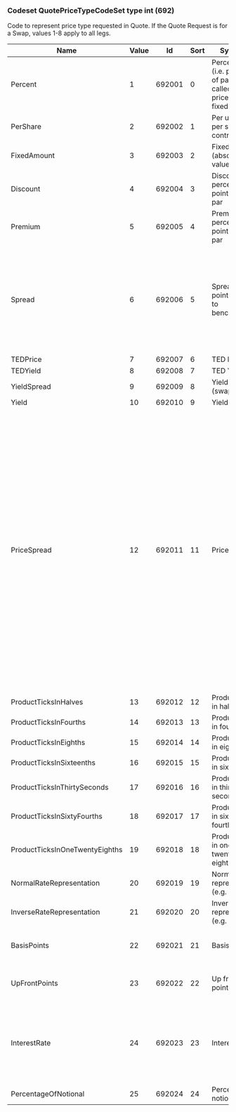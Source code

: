 ### Codeset QuotePriceTypeCodeSet type int (692)

Code to represent price type requested in Quote.
If the Quote Request is for a Swap, values 1-8 apply to all legs.

| Name                           | Value | Id     | Sort | Synopsis                                                                        | Elaboration                                                                                                                               |
|--------------------------------|-------|--------|------|---------------------------------------------------------------------------------|-------------------------------------------------------------------------------------------------------------------------------|
| Percent                        | 1     | 692001 | 0    | Percentage (i.e. percent of par) (often called "dollar price" for fixed income) |                                                                                                                                |
| PerShare                       | 2     | 692002 | 1    | Per unit (i.e. per share or contract)                                           |                                                                                                                                |
| FixedAmount                    | 3     | 692003 | 2    | Fixed Amount (absolute value)                                                   |                                                                                                                                |
| Discount                       | 4     | 692004 | 3    | Discount - percentage points below par                                          |                                                                                                                                |
| Premium                        | 5     | 692005 | 4    | Premium - percentage points over par                                            |                                                                                                                                |
| Spread                         | 6     | 692006 | 5    | Spread (basis points relative to benchmark)                                     | Usually the difference in yield between two switched bonds or a corporate bond traded spread-to-benchmark.                                                                                                                               |
| TEDPrice                       | 7     | 692007 | 6    | TED Price                                                                       |                                                                                                                                |
| TEDYield                       | 8     | 692008 | 7    | TED Yield                                                                       |                                                                                                                                |
| YieldSpread                    | 9     | 692009 | 8    | Yield Spread (swaps)                                                            |                                                                                                                                |
| Yield                          | 10    | 692010 | 9    | Yield                                                                           |                                                                                                                                |
| PriceSpread                    | 12    | 692011 | 11   | Price spread                                                                    | Price spread is expressed based on market convention for the asset being priced or traded. For example: the difference between the prices of a multileg switch or strategy expressed in basis points for a CDS or TBA roll; a price value to be added to a reference price, such as a "pay up" for specified pools. |
| ProductTicksInHalves           | 13    | 692012 | 12   | Product ticks in halves                                                         |                                                                                                                                |
| ProductTicksInFourths          | 14    | 692013 | 13   | Product ticks in fourths                                                        |                                                                                                                                |
| ProductTicksInEighths          | 15    | 692014 | 14   | Product ticks in eighths                                                        |                                                                                                                                |
| ProductTicksInSixteenths       | 16    | 692015 | 15   | Product ticks in sixteenths                                                     |                                                                                                                                |
| ProductTicksInThirtySeconds    | 17    | 692016 | 16   | Product ticks in thirty-seconds                                                 |                                                                                                                                |
| ProductTicksInSixtyFourths     | 18    | 692017 | 17   | Product ticks in sixty-fourths                                                  |                                                                                                                                |
| ProductTicksInOneTwentyEighths | 19    | 692018 | 18   | Product ticks in one-twenty-eighths                                             |                                                                                                                                |
| NormalRateRepresentation       | 20    | 692019 | 19   | Normal rate representation (e.g. FX rate)                                       |                                                                                                                                |
| InverseRateRepresentation      | 21    | 692020 | 20   | Inverse rate representation (e.g. FX rate)                                      |                                                                                                                                |
| BasisPoints                    | 22    | 692021 | 21   | Basis points                                                                    | When the price is not spread based                                                                                                                               |
| UpFrontPoints                  | 23    | 692022 | 22   | Up front points                                                                 | Used specifically for CDS pricing.                                                                                                                               |
| InterestRate                   | 24    | 692023 | 23   | Interest rate                                                                   | When the price is an interest rate. For example, used with benchmark reference rate.                                                                                                                               |
| PercentageOfNotional           | 25    | 692024 | 24   | Percentage of notional                                                          |                                                                                                                                |

